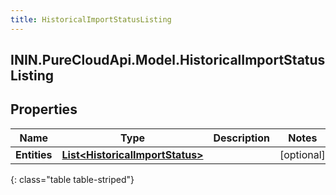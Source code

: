 ```yaml
---
title: HistoricalImportStatusListing
---
```

## ININ.PureCloudApi.Model.HistoricalImportStatusListing

## Properties

|Name | Type | Description | Notes|
|------------ | ------------- | ------------- | -------------|
| **Entities** | [**List&lt;HistoricalImportStatus&gt;**](HistoricalImportStatus.html) |  | [optional] |
{: class="table table-striped"}


